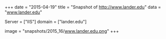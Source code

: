 
+++
date = "2015-04-19"
title = "Snapshot of http://www.lander.edu"
data = "www.lander.edu"

Server = ["IIS"]
domain = ["lander.edu"]

  image = "snapshots/2015_16/www.lander.edu.png"
+++
#
